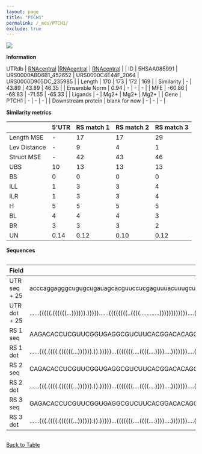 ```yaml
---
layout: page
title: "PTCH1"
permalink: /_mds/PTCH1/
exclude: true
---
```




![](../../alns_9.28.22/aln_5HSAA085991_0.944.png?raw=true)


**Information**
<div style="overflow-x:auto;" markdown="block>
| | 5'UTR       | RS match 1   | RS match 2  | RS match 3 |
| ---- | ----------- | ----------- | ----------- | ----------- |
| Link | <a href="http://utrdb.ba.itb.cnr.it/getutr/5HSAA085991/1" target="_blank" rel="noopener noreferrer">UTRdb</a>   | <a href="https://rnacentral.org/rna/URS0000ABD6B1/452652" target="_blank" rel="noopener noreferrer">RNAcentral</a>     |<a href="https://rnacentral.org/rna/URS0000C4E44F/2064" target="_blank" rel="noopener noreferrer">RNAcentral</a>  | <a href="https://rnacentral.org/rna/URS0000D905DC/235985" target="_blank" rel="noopener noreferrer">RNAcentral</a>   |
| ID | 5HSAA085991     | URS0000ABD6B1_452652     | URS0000C4E44F_2064     | URS0000D905DC_235985     |
| Length | 170     |  173    | 172   |  169    |
| Similarity | - | 43.89 | 43.89 | 46.35 |
| Ensemble Norm | 0.94 | - | - | - |
| MFE | -60.86 | -68.83 | -71.55 | -65.33 |
| Ligands | - | Mg2+ | Mg2+ | Mg2+ |
| Gene | PTCH1 | - | - | - |
| Downstream protein | blank for now    |    -    | -  | - |
</div>

**Similarity metrics**

| | 5'UTR       | RS match 1   | RS match 2  | RS match 3 |
| ---- | ----------- | ----------- | ----------- | ----------- |
| Length MSE | - | 17 | 17 | 29 |
| Lev Distance | - | 9 | 4 | 1 |
| Struct MSE | - | 42 | 43 | 46 |
| UBS| 10 | 13 | 13 | 13 |
| BS | 0 | 0 | 0 | 0 |
| ILL | 1 | 3 | 3 | 4 |
| ILR | 1 | 3 | 3 | 4 |
| H | 5 | 5 | 5 | 5 |
| BL | 4 | 4 | 4 | 3 |
| BR | 3 | 3 | 3 | 2 |
| UN | 0.14 | 0.12 | 0.10 | 0.12 |

**Sequences**


<div style="overflow-x:auto;">

<table>
<colgroup>
<col width="30%" />
<col width="70%" />
</colgroup>
<thead>
<tr class="header">
<th>Field</th>
<th>Description</th>
</tr>
</thead>
<tbody>
<tr>
<td markdown="span">UTR seq + 25 </td>
<td markdown="span"> acccaggagggcugugcugauagcacguuccucgaguuuacuuugcuuuccuugaguuuauuguaaagggguaaaguuuucggauccgucacgugacccugacagguccugccuauggcgcggcagaccacccacgccgagggccATGGGGAAGGCTACTGGCCGGAAAG </td>
</tr>
<tr>
<td markdown="span">UTR dot + 25  </td>
<td markdown="span"> ......(((((.((((((...)))))).)))))......((((((((..((((............))))))))))))....(((((.((((........)))).)))))(.((((((((.((((...........))))...)))))))).).((((...))))......
</td>
</tr>


<tr>
<td markdown="span">RS 1 seq </td>
<td markdown="span"> AAGACACCUCGUUCGGUGAGGCGUCUUCACGGACACAGGCCACUGAUCCCACCCGUCGAGAGACGCUCCGGAUCAGGACAGGUCUCCCCGGCCCAAGGGGUGAUCCCAAGUGGCUUCCCCACCGUCGGGGACACGCCGUGGAGUGCCAAAGCUCUGACGAGUUGGGGUGUGCC
</td>
</tr>


<tr>
<td markdown="span">RS 1 dot </td>
<td markdown="span"> ......(((.((((.((((((...)))))).)).)))))...(((((((....((((....))))....)))))))....((((.((((.......)))).))))(((..((((.(((((......)))))...)))))))...(((..(((((....)))))..))).....
</td>
</tr>


<tr>
<td markdown="span">RS 2 seq </td>
<td markdown="span"> CAGACACCUCGUUCGGUGAGGCGUCUUCACGGACACAGGCCACUGAUCCCACCCGUCGAGAGACGCUCCGGAUCAGGACAGGUCUCCCCGGCCCAAGGGGUGACCCCAAGUGGCUUCCCCUGACCGGGGACACGCCGUGGAGUGCCAAAGCUCUGACGAGUAGGGGUGCGCC
</td>
</tr>


<tr>
<td markdown="span">RS 2 dot </td>
<td markdown="span"> ......(((.((((.((((((...)))))).)).)))))...(((((((....((((....))))....)))))))....((((.((((.......)))).))))(((..((((.(((((.....)))))...))))))).(((((...((((....))))...)))))...
</td>
</tr>


<tr>
<td markdown="span">RS 3 seq </td>
<td markdown="span"> GAGACACCUCGUUCGGUGAGGCGUCUUCACGGACACAGGCCACUGAUCCCAACCGUCGAGAGACGCUCCGGAUCAGGACACCUCUUCCCGACCUAAGGGUUGAGGCCAAGUGGCUGCACGCGAGUGCUACGCCGUGGAGUGCCAAAGCUCUGACGAGUUGGGGUGUACC
</td>
</tr>


<tr>
<td markdown="span">RS 3 dot </td>
<td markdown="span"> ......(((.((((.((((((...)))))).)).)))))...(((((((....((((....))))....)))))))....((((..(((.......)))..))))(((..((((.((((....))))...)))))))...(((..(((((....)))))..))).....
</td>
</tr>

</tbody>
</table>


</div>


[Back to Table](../../display)
